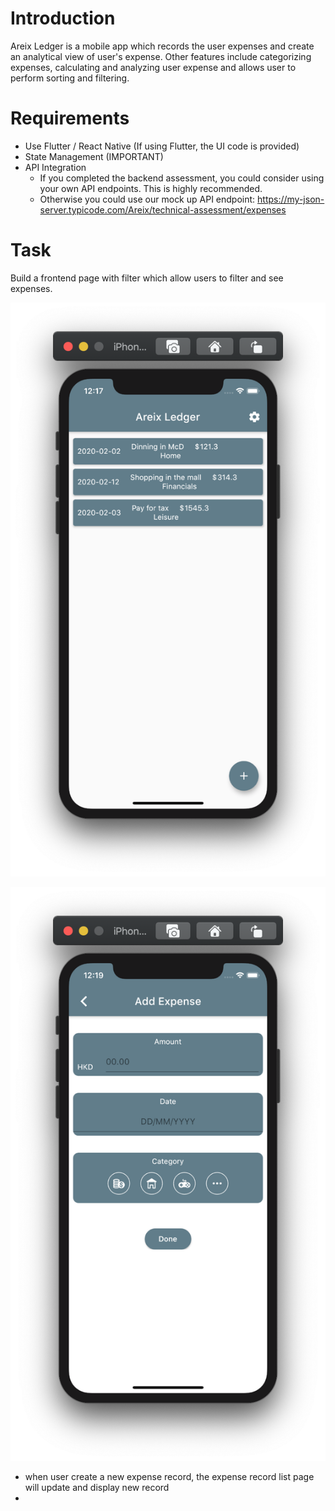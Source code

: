 # Introduction

Areix Ledger is a mobile app which records the user expenses and create an analytical view of user's expense. Other features include categorizing expenses, calculating and analyzing user expense and allows user to perform sorting and filtering.

# Requirements

- Use Flutter / React Native  (If using Flutter, the UI code is provided)
- State Management (IMPORTANT)
- API Integration
    - If you completed the backend assessment, you could consider using your own API endpoints. This is highly recommended.
    - Otherwise you could use our mock up API endpoint: https://my-json-server.typicode.com/Areix/technical-assessment/expenses

# Task
Build a frontend page with filter which allow users to filter and see expenses.

![s1](img/Screenshot1.png)

![s2](img/Screenshot2.png)

- when user create a new expense record, the expense record list page will update and display new record
- 

